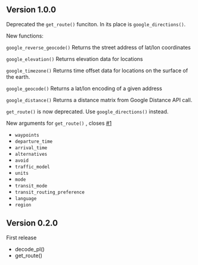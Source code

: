 
## Version 1.0.0

Deprecated the `get_route()` funciton. In its place is `google_directions()`.

New functions:

`google_reverse_geocode()` Returns the street address of lat/lon coordinates

`google_elevation()` Returns elevation data for locations

`google_timezone()` Returns time offset data for locations on the surface of the earth.

`google_geocode()` Returns a lat/lon encoding of a given address

`google_distance()` Returns a distance matrix from Google Distance API call.

`get_route()` is now deprecated. Use `google_directions()` instead.

New arguments for `get_route()` , closes [#1](https://github.com/SymbolixAU/googleway/issues/1)

* `waypoints`
* `departure_time` 
* `arrival_time`
* `alternatives` 
* `avoid`
* `traffic_model`
* `units`
* `mode`
* `transit_mode`
* `transit_routing_preference`
* `language`
* `region`


## Version 0.2.0

First release

* decode_pl()
* get_route()
